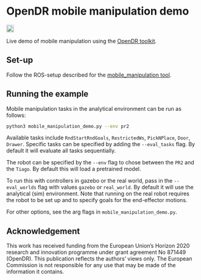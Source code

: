# OpenDR mobile manipulation demo
<div align="left">
  <a href="https://opensource.org/licenses/Apache-2.0">
    <img src="https://img.shields.io/badge/License-Apache%202.0-blue.svg" height="20">
  </a>
</div>

Live demo of mobile manipulation using the [OpenDR toolkit](https://opendr.eu).


## Set-up
Follow the ROS-setup described for the [mobile_manipulation tool](/docs/reference/mobile-manipulation.md). 

## Running the example
Mobile manipulation tasks in the analytical environment can be run as follows:
```bash
python3 mobile_manipulation_demo.py --env pr2
```

Available tasks include `RndStartRndGoals`, `RestrictedWs`, `PickNPlace`, `Door`, `Drawer`. Specific tasks can be specified by adding the `--eval_tasks` flag. By default it will evaluate all tasks sequentially.

The robot can be specified by the `--env` flag to chose between the `PR2` and the `Tiago`. By default this will load a pretrained model.

To run this with controllers in gazebo or the real world, pass in the `--eval_worlds` flag with values `gazebo` or `real_world`. By default it will use the analytical (sim) environment. Note that running on the real robot requires the robot to be set up and to specify goals for the end-effector motions. 

For other options, see the arg flags in `mobile_manipulation_demo.py`.

## Acknowledgement
This work has received funding from the European Union’s Horizon 2020 research and innovation programme under grant agreement No 871449 (OpenDR). This publication reflects the authors’ views only. The European Commission is not responsible for any use that may be made of the information it contains.
